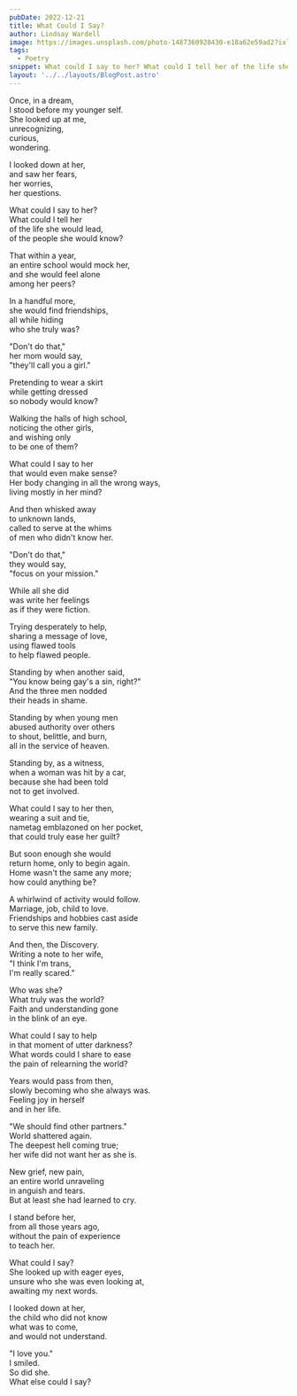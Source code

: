 ```yaml
---
pubDate: 2022-12-21
title: What Could I Say?
author: Lindsay Wardell
image: https://images.unsplash.com/photo-1487360920430-e18a62e59ad2?ixlib=rb-4.0.3&ixid=MnwxMjA3fDB8MHxwaG90by1wYWdlfHx8fGVufDB8fHx8&auto=format&fit=crop&w=2340&q=80
tags:
  - Poetry
snippet: What could I say to her? What could I tell her of the life she would lead, of the people she would know?
layout: '../../layouts/BlogPost.astro'
---
```


Once, in a dream,<br />
I stood before my younger self.<br />
She looked up at me,<br />
unrecognizing,<br />
curious,<br />
wondering.<br />

I looked down at her,<br />
and saw her fears,<br />
her worries,<br />
her questions.<br />

What could I say to her?<br />
What could I tell her<br />
of the life she would lead,<br />
of the people she would know?<br />

That within a year,<br />
an entire school would mock her,<br />
and she would feel alone<br />
among her peers?<br />

In a handful more,<br />
she would find friendships,<br />
all while hiding <br />
who she truly was?<br />

"Don't do that,"<br />
her mom would say,<br />
"they'll call you a girl."<br />

Pretending to wear a skirt<br />
while getting dressed<br />
so nobody would know?<br />

Walking the halls of high school,<br />
noticing the other girls,<br />
and wishing only <br />
to be one of them?<br />

What could I say to her<br />
that would even make sense?<br />
Her body changing in all the wrong ways,<br />
living mostly in her mind?<br />

And then whisked away<br />
to unknown lands,<br />
called to serve at the whims<br />
of men who didn't know her.<br />

"Don't do that,"<br />
they would say,<br />
"focus on your mission."<br />

While all she did<br />
was write her feelings<br />
as if they were fiction.<br />

Trying desperately to help,<br />
sharing a message of love,<br />
using flawed tools<br />
to help flawed people.<br />

Standing by when another said,<br />
"You know being gay's a sin, right?"<br />
And the three men nodded<br />
their heads in shame.<br />

Standing by when young men<br />
abused authority over others<br />
to shout, belittle, and burn,<br />
all in the service of heaven.<br />

Standing by, as a witness,<br />
when a woman was hit by a car,<br />
because she had been told<br />
not to get involved.<br />

What could I say to her then,<br />
wearing a suit and tie,<br />
nametag emblazoned on her pocket,<br />
that could truly ease her guilt?<br />

But soon enough she would<br />
return home, only to begin again.<br />
Home wasn't the same any more;<br />
how could anything be?<br />

A whirlwind of activity would follow.<br />
Marriage, job, child to love.<br />
Friendships and hobbies cast aside<br />
to serve this new family.<br />

And then, the Discovery.<br />
Writing a note to her wife,<br />
"I think I'm trans,<br />
I'm really scared."<br />

Who was she?<br />
What truly was the world?<br />
Faith and understanding gone<br />
in the blink of an eye.<br />

What could I say to help<br />
in that moment of utter darkness?<br />
What words could I share to ease<br />
the pain of relearning the world?<br />

Years would pass from then,<br />
slowly becoming who she always was.<br />
Feeling joy in herself<br />
and in her life.<br />

"We should find other partners."<br />
World shattered again.<br />
The deepest hell coming true;<br />
her wife did not want her as she is.<br />

New grief, new pain,<br />
an entire world unraveling<br />
in anguish and tears.<br />
But at least she had learned to cry.<br />

I stand before her,<br />
from all those years ago,<br />
without the pain of experience<br />
to teach her.<br />

What could I say?<br />
She looked up with eager eyes,<br />
unsure who she was even looking at,<br />
awaiting my next words.<br />

I looked down at her,<br />
the child who did not know<br />
what was to come,<br />
and would not understand.<br />

"I love you."<br />
I smiled.<br />
So did she.<br />
What else could I say?<br />